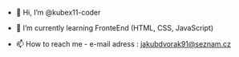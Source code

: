 - 👋 Hi, I’m @kubex11-coder

- 🌱 I’m currently learning FronteEnd (HTML, CSS, JavaScript)

- 📫 How to reach me - e-mail adress : jakubdvorak91@seznam.cz

<!---
kubex11-coder/kubex11-coder is a ✨ special ✨ repository because its `README.md` (this file) appears on your GitHub profile.
You can click the Preview link to take a look at your changes.
--->
